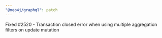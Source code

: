 ```yaml
---
"@neo4j/graphql": patch
---
```


Fixed #2520 - Transaction closed error when using multiple aggregation filters on update mutation
